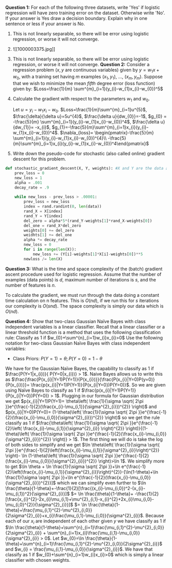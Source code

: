 **Question 1:** For each of the following three datasets, write 'Yes' if logistic regression will have zero training error on the dataset. Otherwise write 'No'. If your answer is Yes draw a decision boundary. Explain why in one sentence or less if your answer is No. 
1. This is not linearly separable, so there will be error using logistic regression, or worse it will not converge. 
2. ![[1000003375.jpg]]
3. This is not linearly separable, so there will be error using logistic regression, or worse it will not converge. 
**Question 2:** Consider a regression problem ($x,y$ are continuous variables) given by $y=w_{1}x+w_{0}$, with a training set having $m$ examples ($x_{1}, y_{1}$), ..., $(x_{m},y_{m})$. Suppose that we wish to minimize the mean *fifth* degree error (loss function) given by: $Loss=\frac{1}{m} \sum^{m}_{i=1}(y_{i}-w_{1}x_{i}-w_{0})^5$

1. Calculate the gradient with respect to the parameters $w_{1}$ and $w_{0}$. 
   
   Let $u=y_{i}-w_{1}x_{i}-w_{0}$. $Loss=\frac{1}{m}\sum^{m}_{i=1}u^{5}$, $\frac{\delta}{\delta u}=5u^{4}$, $\frac{\delta u}{dw_{0}}=-1$, $g_{0} = -\frac{5}{m} \sum^{m}_{i=1}(y_{i}-w_{1}x_{i}-w_{0})^4$, $\frac{\delta u}{dw_{1}}= -x_{i}$, $g_{1}=-\frac{5}{m}\sum^{m}_{i=1}x_{i}(y_{i}-w_{1}x_{i}-w_{0})^4$. 
   $\nabla_{loss}= \begin{pmatrix}-\frac{5}{m} \sum^{m}_{i=1}(y_{i}-w_{1}x_{i}-w_{0})^{4}\\ -\frac{5}{m}\sum^{m}_{i=1}x_{i}(y_{i}-w_{1}x_{i}-w_{0})^4\end{pmatrix}$
2. Write down the pseudo-code for stochastic (also called online) gradient descent for this problem. 
```python
def stochastic_gradient_descent(X, Y, weights): #X and Y are the data and label vectors respectively. Weights have previously been randomly selected. 
	prev_loss = 0
	new_loss = 1
	alpha = .001
	decay_rate = .9
	
	while new_loss - prev_loss > .00001:
		prev_loss = new_loss
		index = rand.randint(0, len(data))
		rand_X = X[index]
		rand_Y = Y[index]
		del_zero = alpha*5*(rand_Y-weights[1]*rand_X-weights[0])
		del_one = rand_X*del_zero
		weights[0] += del_zero
		weidhts[1] += del_one
		alpha *= decay_rate
		new_loss = 0
		for i in range(len(X)):
			new_loss += (Y[i]-weights[1]*X[i]-weights[0])**5
		newloss /= len(X)
```

**Question 3:** What is the time and space complexity of the (batch) gradient ascent procedure used for logistic regression. Assume that the number of examples (data points) is $d$, maximum number of iterations is $s$, and the number of features is $n$.

To calculate the gradient, we must run through the data doing a constant time calculation on n features. This is $O(nd)$, if we run this for $s$ iterations our complexity is $O(snd)$. The space complexity is simply our data which is $O(nd)$.

**Question 4:**
Show that two-class Gaussian Naïve Bayes with class independent variables is a linear classifier. Recall that a linear classifier or a linear threshold function is a method that uses the following classification rule: 
	Classify as 1 if $w_{0}+\sum^{n}_{i=1}w_{i}x_{i}>0$
Use the following notation for two-class Gaussian Naïve Bayes with class independent variables: 
- Class Priors: $P(Y=1)= \theta; P(Y=0)=1-\theta$

We have for the Gaussian Naïve Bayes, the capability to classify as 1 if $\frac{P(Y=1|x_{i})}{ P(Y=0|x_{i})} > 1$. Naive Bayes allows us to write this as $\frac{\frac{P(x_{i}|Y=1)P(Y=1)}{P(x_{i})}}{\frac{P(x_{i}|Y=0)P(y=0)}{P(x_{i})}}= \frac{p(x_{i}|Y=1)P(Y=1)}{P(x_{i|Y=0})P(Y=0)}$.  So we are given using Naïve Bayes to classify as 1 if $\frac{p(x_{i}|Y=1)P(Y=1)}{P(x_{i|Y=0})P(Y=0)} > 1$. Plugging in our formula for Gaussian distribution we get $p(x_{i}|Y=1)P(Y=1)= \theta\left( \frac{1}{\sigma \sqrt{ 2\pi }}e^{\frac{-1}{2}(\frac{x_{i}-\mu_{i,1}}{\sigma^{2}_{i}})^{2}} \right)$ and $p(x_{i}|Y=0)P(Y=0)= (1-\theta)\left( \frac{1}{\sigma \sqrt{ 2\pi }}e^{\frac{-1}{2}(\frac{x_{i}-\mu_{i,0}}{\sigma^{2}_{i}})^{2}} \right)$ so we get the rule classify as 1 if $\frac{\theta\left( \frac{1}{\sigma \sqrt{ 2\pi }}e^{\frac{-1}{2}\left( \frac{x_{i}-\mu_{i,1}}{\sigma^{2}_{i}} \right)^{2}} \right)}{(1-\theta)\left( \frac{1}{\sigma \sqrt{ 2\pi }}e^{\frac{-1}{2}(\frac{x_{i}-\mu_{i,0}}{\sigma^{2}_{i}})^{2}} \right)} > 1$. The first thing we will do is take the log of both sides to simplify and we get $\ln \theta\left( \frac{1}{\sigma \sqrt{ 2\pi }}e^{\frac{-1}{2}\left(\frac{x_{i}-\mu_{i,1}}{\sigma^{2}_{i}}\right)^{2}} \right)- \ln (1-\theta)\left( \frac{1}{\sigma \sqrt{ 2\pi }}e^{\frac{-1}{2}(\frac{x_{i}-\mu_{i,0}}{\sigma^{2}_{i}})^{2}} \right)>\ln 1$. We simplify more to get $\ln \theta + \ln \frac{1}{\sigma \sqrt{ 2\pi }}+\ln e^{\frac{-1}{2}\left(\frac{x_{i}-\mu_{i,1}}{\sigma^{2}_{i}}\right)^{2}}-[\ln(1-\theta)+\ln \frac{1}{\sigma \sqrt{ 2\pi }}+\ln e^{\frac{-1}{2}(\frac{x_{i}-\mu_{i,0}}{\sigma^{2}_{i}})^{2}}]$ which we can simplify even further to $\ln \frac{\theta}{1-\theta}+-\frac{1}{2}[\frac{(x_{i}-\mu_{i,0})^2-(x_{i}-\mu_{i,1})^2}{\sigma^{2}_{i}}]$ $= \ln \frac{\theta}{1-\theta}+ -\frac{1}{2}[\frac{x_{i}^{2}-2x_{i}\mu_{i,1}+\mu^{2}_{i,1}-x_{i}^{2}+2x_{i}\mu_{i,0}-\mu_{i,0}^{2}}{\sigma^{2}_{i}}]$ $= \ln \frac{\theta}{1-\theta}+\frac{\mu_{i,1}^{2}-\mu^{2}_{i,0}}{2\sigma^{2}_{i}}+x_{i}\frac{\mu_{i,1}-\mu_{i,0}}{\sigma^{2}_{i}}$. Because each of our $x_{i}$ are independent of each other given $y$ we have classify as 1 if $\ln \frac{\theta}{1-\theta}+\sum^{n}_{i=1}\frac{\mu_{i,1}^{2}-\mu^{2}_{i,0}}{2\sigma^{2}_{i}} + \sum^{n}_{i=1}x_{i}\frac{\mu_{i,1}-\mu_{i,0}}{\sigma^{2}_{i}} > 0$. 
Let $w_{0}=\ln \frac{\theta}{1-\theta}+\sum^{n}_{i=1}\frac{\mu_{i,1}^{2}-\mu^{2}_{i,0}}{2\sigma^{2}_{i}}$ and $w_{i} = \frac{\mu_{i,1}-\mu_{i,0}}{\sigma^{2}_{i}}$. We  have that classify as 1 if $w_{0}+\sum^{n}_{i=1}w_{i}x_{i}>0$ which is simply a linear classifier with chosen weights. 